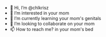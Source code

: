 - 👋 Hi, I’m @chlkrisz
- 👀 I’m interested in your mom
- 🌱 I’m currently learning your mom's genitals
- 💞️ I’m looking to collaborate on your mom
- 📫 How to reach me? in your mom's bed

<!---
chlkrisz/chlkrisz is a ✨ special ✨ repository because its `README.md` (this file) appears on your GitHub profile.
You can click the Preview link to take a look at your changes.
--->
